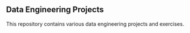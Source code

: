 ## Data Engineering Projects
This repository contains various data engineering projects and exercises.

